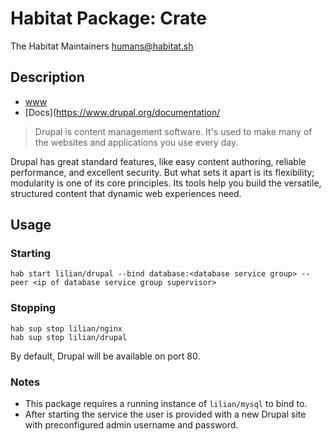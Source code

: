 # Habitat Package: Crate
The Habitat Maintainers <humans@habitat.sh>

## Description

- [www](https://www.drupal.org)
- [Docs](https://www.drupal.org/documentation/

> Drupal is content management software. It's used to make many of the
> websites and applications you use every day.

Drupal has great standard features, like easy content authoring,
reliable performance, and excellent security. But what sets it apart
is its flexibility; modularity is one of its core principles. Its
tools help you build the versatile, structured content that dynamic
web experiences need.

## Usage

### Starting

```
hab start lilian/drupal --bind database:<database service group> --peer <ip of database service group supervisor>
```

### Stopping

```
hab sup stop lilian/nginx
hab sup stop lilian/drupal
```

By default, Drupal will be available on port 80.

### Notes

- This package requires a running instance of `lilian/mysql` to bind to.
- After starting the service the user is provided with a new Drupal site with preconfigured admin username and password.
